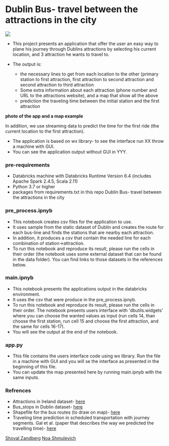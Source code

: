 # Dublin Bus- travel between the attractions in the city
![](https://i.imgur.com/rl7NZOs.jpg)

+ This project presents an application that offer the user an easy way to plane his journey through Dublins attractions by selecting his current location, and 3 attraction he wants to travel to. 
+ The output is:

   + the necessary lines to get from each location to the other (primary station to first attraction, first attraction to second attraction and second attraction to third attraction
   + Some extra information about each attraction (phone number and URL to the attractions website), and a map that show all the above
   + prediction the traveling time between the initial station and the first attraction



**photo of the app and a map example**

In addition, we use streaming data to predict the time for the first ride (the current location to the first attraction).
- The application is based on wx library- to see the interface run XX throw a machine with GUI.
- You can see the application output without GUI in YYY.

### pre-requirements
-	Databricks machine with Databricks Runtime Version 6.4 (includes Apache Spark 2.4.5, Scala 2.11)
-	Python 3.7 or higher
-	packages from requirements.txt in this repo
Dublin Bus- travel between the attractions in the city

### pre_process.ipnyb
-	This notebook creates csv files for the application to use.
-	It uses sample from the static dataset of Dublin and creates the route for each bus-line and finds the stations that are nearby each attraction.
-	In addition, it produces a csv that contain the needed line for each combination of station->attraction. 
-	To run this notebook and reproduce its result, please run the cells in their order (the notebook uses some external dataset that can be found in the data folder). You can find links to those datasets in the references below.

### main.ipnyb
-	This notebook presents the applications output in the databricks environment. 
-	It uses the csv that were produce in the pre_process.ipnyb.
-	To run this notebook and reproduce its result, please run the cells in their order. The notebook presents users interface with 'dbutils.widgets' where you can choose the wanted values as input (run cells 14, than choose the first station, run cell 15 and choose the first attraction, and the same for cells 16-17).
-	 You will see the output at the end of the notebook.

### app.py
-	This file contains the users interface code using wx library. Run the file in a machine with GUI and you will se the interface as presented in the beginning of this file.
-	You can update the map presented here by running main.ipnyb with the same inputs. 

### Refrences
-	Attractions in Ireland dataset-  [here](https://data.gov.ie/dataset/attractions)
-	Bus_stops in Dublin dataset-  [here](https://hub.arcgis.com/datasets/EsriIreland::dublin-bus-stops)
-	Shapefile for the bus routes (to draw on map)-  [here](https://hub.arcgis.com/datasets/f3cd2313a3e849a798da2dbc68835c77_7?geometry=-6.362%2C53.319%2C-6.145%2C53.355&selectedAttribute=Shape__Length)
-	Traveling time prediction in scheduled transportation with journey segments. Gal et al. (paper that describes the way we predicted the travelling time)-   [here](https://www.sciencedirect.com/science/article/abs/pii/S0306437915002112)

[Shoval Zandberg](https://github.com/shoval-z)
[Noa Shmulevich](https://github.com/noashmul)
